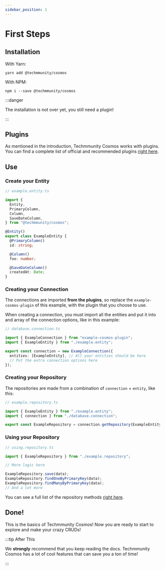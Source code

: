 ```yaml
---
sidebar_position: 1
---
```


# First Steps

## Installation

With Yarn:

```
yarn add @techmmunity/cosmos
```

With NPM:

```
npm i --save @techmmunity/cosmos
```

:::danger

The installation is not over yet, you still need a plugin!

:::

## Plugins

As mentioned in the introduction, Techmmunity Cosmos works with plugins. You can find a complete list of official and recommended plugins [right here](../plugins/plugins-list).

## Use

### Create your Entity

```ts
// example.entity.ts

import {
  Entity,
  PrimaryColumn,
  Column,
  SaveDateColumn,
} from "@techmmunity/cosmos";

@Entity()
export class ExampleEntity {
  @PrimaryColumn()
  id: string;

  @Column()
  foo: number;

  @SaveDateColumn()
  createdAt: Date;
}
```

### Creating your Connection

The connections are imported **from the plugins**, so replace the `example-cosmos-plugin` of this example, with the plugin that you choose to use.

When creating a connection, you must import all the entities and put it into and array of the connection options, like in this example:

```ts
// database.connection.ts

import { ExampleConnection } from "example-cosmos-plugin";
import { ExampleEntity } from "./example.entity";

export const connection = new ExampleConnection({
  entities: [ExampleEntity], // All your entities should be here
  // Put the extra connection options here
});
```

### Creating your Repository

The repositories are made from a combination of `connection` + `entity`, like this:

```ts
// example.repository.ts

import { ExampleEntity } from "./example.entity";
import { connection } from "./database.connection";

export const ExampleRepository = connection.getRepository(ExampleEntity);
```

### Using your Repository

```ts
// using.repository.ts

import { ExampleRepository } from "./example.repository";

// More logic here

ExampleRepository.save(data);
ExampleRepository.findOneByPrimaryKey(data);
ExampleRepository.findManyByPrimaryKey(data);
// And a lot more
```

You can see a full list of the repository methods [right here](./repositories).

## Done!

This is the basics of Techmmunity Cosmos! Now you are ready to start to explore and make your crazy CRUDs!

:::tip After This

We **strongly** recommend that you keep reading the docs. Techmmunity Cosmos has a lot of cool features that can save you a ton of time!

:::
